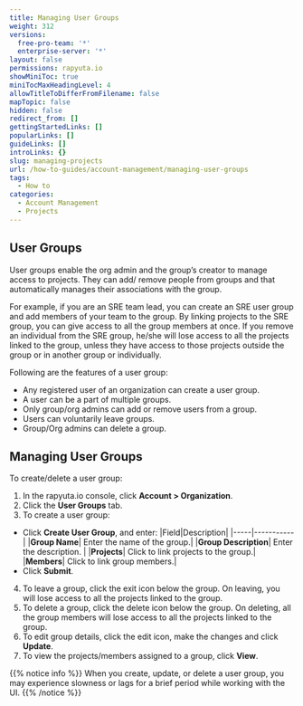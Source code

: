 ```yaml
---
title: Managing User Groups
weight: 312
versions:
  free-pro-team: '*'
  enterprise-server: '*'
layout: false
permissions: rapyuta.io
showMiniToc: true
miniTocMaxHeadingLevel: 4
allowTitleToDifferFromFilename: false
mapTopic: false
hidden: false
redirect_from: []
gettingStartedLinks: []
popularLinks: []
guideLinks: []
introLinks: {}
slug: managing-projects
url: /how-to-guides/account-management/managing-user-groups
tags:
  - How to
categories:
  - Account Management
  - Projects
---
```


## User Groups

User groups enable the org admin and the group’s creator to manage access to projects. They can add/ remove people from groups and that automatically manages their associations with the group.  

For example, if you are an SRE team lead, you can create an SRE user group and add members of your team to the group. By linking projects to the SRE group, you can give access to all the group members at once. If you remove an individual from the SRE group, he/she will lose access to all the projects linked to the group, unless they have access to those projects outside the group or in another group or individually.

Following are the features of a user group:

* Any registered user of an organization can create a user group.
* A user can be a part of multiple groups.
* Only group/org admins can add or remove users from a group.
* Users can voluntarily leave groups.
* Group/Org admins can delete a group.

## Managing User Groups

To create/delete a user group:

1. In the rapyuta.io console, click **Account > Organization**. 
2. Click the **User Groups** tab.
3. To create a user group:
  * Click **Create User Group**, and enter:
    |Field|Description|
    |-----|-----------|
    |**Group Name**| Enter the name of the group.|
    |**Group Description**| Enter the description. |
    |**Projects**| Click to link projects to the group.|
    |**Members**| Click to link group members.|
  * Click **Submit**.
4. To leave a group, click the exit icon below the group. On leaving, you will lose access to all the projects linked to the group. 
5. To delete a group, click the delete icon below the group. On deleting, all the group members will lose access to all the projects linked to the group.
6. To edit group details, click the edit icon, make the changes and click **Update**.
7. To view the projects/members assigned to a group, click **View**.

{{% notice info %}}
When you create, update, or delete a user group, you may experience slowness or lags for a brief period while working with the UI.
{{% /notice %}}











